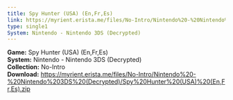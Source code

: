 ```yaml
---
title: Spy Hunter (USA) (En,Fr,Es)
link: https://myrient.erista.me/files/No-Intro/Nintendo%20-%20Nintendo%203DS%20(Decrypted)/Spy%20Hunter%20(USA)%20(En,Fr,Es).zip
type: single1
System: Nintendo - Nintendo 3DS (Decrypted)
---
```

<b>Game:</b> Spy Hunter (USA) (En,Fr,Es)<br>
<b>System:</b> Nintendo - Nintendo 3DS (Decrypted)<br>
<b>Collection:</b> No-Intro<br>
<b>Download:</b> https://myrient.erista.me/files/No-Intro/Nintendo%20-%20Nintendo%203DS%20(Decrypted)/Spy%20Hunter%20(USA)%20(En,Fr,Es).zip